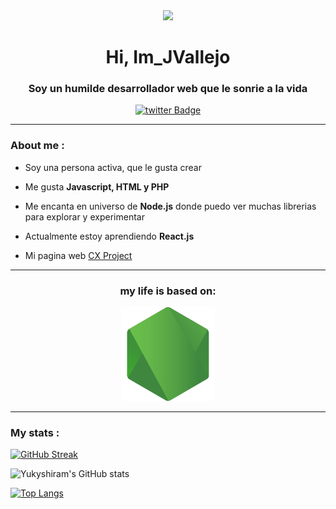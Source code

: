<div id="header" align="center">
    <img src="https://pa1.narvii.com/6971/39954acf64789ccb40256de5bb428cdcf5531357r1-309-275_hq.gif" width="200" />
    <h1 align="center">Hi, Im_JVallejo</h1>
    <h3>Soy un humilde desarrollador web que le sonrie a la vida</h3>
</div>
<div id="badges" align="center">
    <a href="https://twitter.com/Im_JVallejo" target="_blank">
        <img src="https://img.shields.io/twitter/follow/Im_JVallejo?color=blue&logo=twitter&style=flat-square" alt="twitter Badge">
    </a>
</div>

---

### About me :

- Soy una persona activa, que le gusta crear

- Me gusta **Javascript, HTML y PHP**

- Me encanta en universo de **Node.js** donde puedo ver muchas librerias para explorar y experimentar

- Actualmente estoy aprendiendo **React.js** 

- Mi pagina web [CX Project](https://jesscx.boxmineworld.com/)

---

<div align="center">
    <h3>my life is based on:</h3>
    <img src="https://raw.githubusercontent.com/devicons/devicon/1119b9f84c0290e0f0b38982099a2bd027a48bf1/icons/nodejs/nodejs-original.svg" title="Node.JS" alt="Node" width="150" height="150"/>
</div>

---

### My stats :

[![GitHub Streak](http://github-readme-streak-stats.herokuapp.com?user=Yukyshiram&theme=tokyonight&hide_border=true)](https://git.io/streak-stats)

![Yukyshiram's GitHub stats](https://github-readme-stats.vercel.app/api?username=Yukyshiram&show_icons=true&theme=radical)

[![Top Langs](https://github-readme-stats.vercel.app/api/top-langs/?username=Yukyshiram&layout=donut-vertical)](https://github.com/anuraghazra/github-readme-stats)
